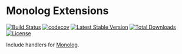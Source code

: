 # Monolog Extensions

[![Build Status](https://travis-ci.com/104corp/monolog-extensions.svg?branch=master)](https://travis-ci.com/104corp/monolog-extensions)
[![codecov](https://codecov.io/gh/104corp/monolog-extensions/branch/master/graph/badge.svg)](https://codecov.io/gh/104corp/monolog-extensions)
[![Latest Stable Version](https://poser.pugx.org/104corp/monolog-extensions/v/stable)](https://packagist.org/packages/104corp/monolog-extensions)
[![Total Downloads](https://poser.pugx.org/104corp/monolog-extensions/d/total.svg)](https://packagist.org/packages/104corp/monolog-extensions)
[![License](https://poser.pugx.org/104corp/monolog-extensions/license)](https://packagist.org/packages/104corp/monolog-extensions)

Include handlers for [Monolog][].

[Monolog]: https://github.com/Seldaek/monolog
